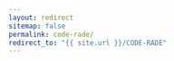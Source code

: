 ```yaml
---
layout: redirect
sitemap: false
permalink: code-rade/
redirect_to: "{{ site.url }}/CODE-RADE"
---
```

